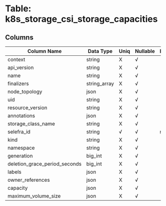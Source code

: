 # Table: k8s_storage_csi_storage_capacities

## Columns 

|  Column Name   |  Data Type  | Uniq | Nullable | Description | 
|  ----  | ----  | ----  | ----  | ---- | 
| context | string | X | √ |  | 
| api_version | string | X | √ |  | 
| name | string | X | √ |  | 
| finalizers | string_array | X | √ |  | 
| node_topology | json | X | √ |  | 
| uid | string | X | √ |  | 
| resource_version | string | X | √ |  | 
| annotations | json | X | √ |  | 
| storage_class_name | string | X | √ |  | 
| selefra_id | string | √ | √ | random id | 
| kind | string | X | √ |  | 
| namespace | string | X | √ |  | 
| generation | big_int | X | √ |  | 
| deletion_grace_period_seconds | big_int | X | √ |  | 
| labels | json | X | √ |  | 
| owner_references | json | X | √ |  | 
| capacity | json | X | √ |  | 
| maximum_volume_size | json | X | √ |  | 


